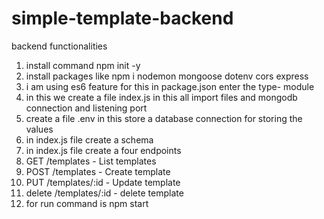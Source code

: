 # simple-template-backend


backend functionalities
1. install command npm init -y
2. install packages like npm i  nodemon mongoose dotenv cors express
3. i am using es6 feature for this in package.json enter the type- module
4. in this we create a file index.js in this all import files and mongodb connection and listening port
5. create a file .env in this store a database connection for storing the values
6. in index.js file create a schema 
7. in index.js file create a four endpoints 
  1. GET /templates - List templates
  2. POST /templates - Create template
  3. PUT /templates/:id - Update template
  4. delete /templates/:id - delete template
8. for run command is npm start